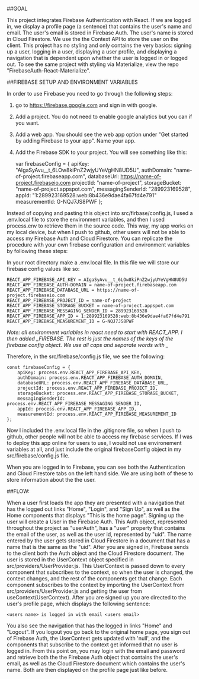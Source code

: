 ##GOAL

This project integrates Firebase Authentication with React. If we are logged in, we display a profile page (a sentence) that contains the user's name and email.  The user's email is stored in Firebase Auth. The user's name is stored in Cloud Firestore.  We use the the Context API to store the user on the client.  This project has no styling and only contains the very basics: signing up a user, logging in a user, displaying a user profile, and displaying a navigation that is dependent upon whether the user is logged in or logged out.   To see the same project with styling via Materialize, view the repo "FirebaseAuth-React-Materialize".  

##FIREBASE SETUP AND ENVIRONMENT VARIABLES

In order to use Firebase you need to go through the following steps:

1) go to https://firebase.google.com and sign in with google.  
2) Add a project.  You do not need to enable google analytics but you can if you want.  
3) Add a web app.  You should see the web app option under "Get started by adding Firebase to your app".  Name your app.
4) Add the Firebase SDK to your project.  You will see something like this:

    var firebaseConfig = {
            apiKey: "AIgaSyAvu__t_6LOw8kiPnZ2wjyUYeVgHN8UD5U",
            authDomain: "name-of-project.firebaseapp.com",
            databaseUrl: https://name-of-project.firebaseio.com
            projectId: "name-of-project",
            storageBucket: "name-of-project.appspot.com",
            messagingSenderId: "289923169528",
            appId: "1:289923169528:web:8b436e9dae4fa67fd4e791"
            measurementId: G-NQJ7JS8PWF
    };

Instead of copying and pasting this object into src/firbase/config.js, I used a .env.local file to store the environment variables, and then I used process.env to retrieve them in the source code.  This way, my app works on my local device, but when I push to github, other users will not be able to access my Firebase Auth and Cloud Firestore.  You can replicate the procedure with your own firebase configuration and environment variables by following these steps:

In your root directory make a .env.local file.  In this file we will store our firebase config values like so:

    REACT_APP_FIREBASE_API_KEY = AIgaSyAvu__t_6LOw8kiPnZ2wjyUYeVgHN8UD5U
    REACT_APP_FIREBASE_AUTH-DOMAIN = name-of-project.firebaseapp.com
    REACT_APP_FIREBASE_DATABASE_URL = https://name-of-project.firebaseio.com
    REACT_APP_FIREBASE_PROJECT_ID = name-of-project
    REACT_APP_FIREBASE_STORAGE_BUCKET = name-of-project.appspot.com
    REACT_APP_FIREBASE_MESSAGING_SENDER_ID = 289923169528
    REACT_APP_FIREBASE_APP_ID = 1:289923169528:web:8b436e9dae4fa67fd4e791
    REACT_APP_FIREBASE_MEASUREMENT_ID = G-NQJ7JS8PWF


*Note: all environment variables in react need to start with REACT_APP.  I then added _FIREBASE.  The rest is just the names of the keys of the firebase config object.  We use all caps and separate words with _*


Therefore, in the src/firebase/config.js file, we see the following:

    const firebaseConfig = {
        apiKey: process.env.REACT_APP_FIREBASE_API_KEY,
        authDomain: process.env.REACT_APP_FIREBASE_AUTH_DOMAIN,
        databaseURL: process.env.REACT_APP_FIREBASE_DATABASE_URL,
        projectId: process.env.REACT_APP_FIREBASE_PROJECT_ID,
        storageBucket: process.env.REACT_APP_FIREBASE_STORAGE_BUCKET,
        messagingSenderId: process.env.REACT_APP_FIREBASE_MESSAGING_SENDER_ID,
        appId: process.env.REACT_APP_FIREBASE_APP_ID,
        measurementId: process.env.REACT_APP_FIREBASE_MEASUREMENT_ID
    };

Now I included the .env.local file in the .gitignore file, so when I push to github, other people will not be able to access my firebase services.  If I was to deploy this app online for users to use, I would not use environement variables at all, and just include the original firebaseConfig object in my src/firebase/config.js file.  

When you are logged in to Firebase, you can see both the Authentication and Cloud Firestore tabs on the left hand side.  We are using both of these to store information about the the user.  

##FLOW:

When a user first loads the app they are presented with a navigation that has the logged out links "Home", "Login", and "Sign Up", as well as the Home components that displays "This is the home page".  Signing up the user will create a User in the Firebase Auth.  This Auth object, represented throughout the project as "userAuth", has a "user" property that contains the email of the user, as well as the user id, represented by "uid".  The name entered by the user gets stored in Cloud Firestore in a document that has a name that is the same as the "uid".  After you are signed in, Firebase sends to the client both the Auth object and the Cloud Firestore document.  The user is stored in the UserContext object specified in src/providers/UserProvider.js.  This UserContext is passed down to every component that subscribes to the context, so when the user is changed, the context changes, and the rest of the components get that change.  Each component subscribes to the context by importing the UserContext from src/providers/UserProvider.js and getting the user from useContext(UserContext).  After you are signed up you are directed to the user's profile page, which displays the following sentence:

    <users name> is logged in with email <users email>

You also see the navigation that has the logged in links "Home" and "Logout".  If you logout you go back to the original home page, you sign out of Firebase Auth, the UserContext gets updated with 'null', and the components that subscribe to the context get informed that no user is logged in.  From this point on, you may login with the email and password and retrieve both the the Firebase Auth object that contains the user's email, as well as the Cloud Firestore document which contains the user's name.  Both are then displayed on the profile page just like before.  
